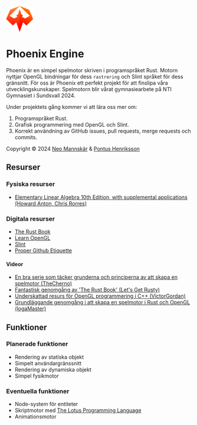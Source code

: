 <img src="./assets/icons/logo.svg" height="70px" alt="An image of the Phoenix logo." />

# Phoenix Engine

Phoenix är en simpel spelmotor skriven i programspråket Rust. Motorn nyttjar OpenGL bindningar för dess `rastrering` och Slint språket för dess gränsnitt. För oss är Phoenix ett perfekt projekt för att finslipa våra utvecklingskunskaper. Spelmotorn blir vårat gymnasiearbete på NTI Gymnasiet i Sundsvall 2024.

Under projektets gång kommer vi att lära oss mer om:

1. Programspråket Rust.
2. Grafisk programmering med OpenGL och Slint.
3. Korrekt användning av GitHub issues, pull requests, merge requests och commits.

Copyright © 2024 [Neo Mannskär](https://github.com/neomannskar) & [Pontus Henriksson](https://github.com/pontushenriksson)

## Resurser

### Fysiska resurser

- [Elementary Linear Algebra 10th Edition, with supplemental applications (Howard Anton, Chris Rorres)](https://books.google.se/books/about/Elementary_Linear_Algebra_with_Supplemen.html?id=I8GNPgAACAAJ&redir_esc=y)

### Digitala resurser

- [The Rust Book](https://doc.rust-lang.org/book/)
- [Learn OpenGL](https://learnopengl.com/Getting-started/OpenGL)
- [Slint](https://releases.slint.dev/)
- [Proper Github Etiquette](https://betterprogramming.pub/git-workflow-etiquette-f22d96b8b0b8)

#### Videor

- [En bra serie som täcker grunderna och principerna av att skapa en spelmotor (TheCherno)](https://youtube.com/playlist?list=PLlrATfBNZ98dC-V-N3m0Go4deliWHPFwT&si=VCfmACkznrGt7yWt)
- [Fantastisk genomgång av 'The Rust Book' (Let's Get Rusty)](https://youtube.com/playlist?list=PLai5B987bZ9CoVR-QEIN9foz4QCJ0H2Y8&si=6F9_wdnwF-yI-e8B)
- [Underskattad resurs för OpenGL programmering i C++ (VictorGordan)](https://www.youtube.com/@VictorGordan/)
- [Grundläggande genomgång i att skapa en spelmotor i Rust och OpenGL (logaMaster)](https://www.youtube.com/playlist?list=PL6TfJEvHZ7C--kM59vKUwNnh30ngWZKUD)

## Funktioner

### Planerade funktioner

- Rendering av statiska objekt
- Simpelt användargränssnitt
- Rendering av dynamiska objekt
- Simpel fysikmotor

### Eventuella funktioner

- Node-system för entiteter
- Skriptmotor med [The Lotus Programming Language](https://github.com/totem-studios/lotus)
- Animationsmotor
